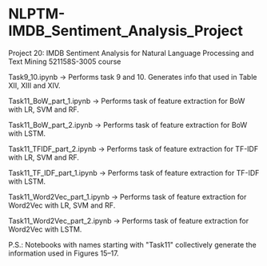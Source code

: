 # NLPTM-IMDB_Sentiment_Analysis_Project
Project 20: IMDB Sentiment Analysis for Natural Language Processing and Text Mining 521158S-3005 course





Task9_10.ipynb -> Performs task 9 and 10. Generates info that used in Table XII, XIII and XIV.

Task11_BoW_part_1.ipynb -> Performs task of feature extraction for BoW with LR, SVM and RF. 

Task11_BoW_part_2.ipynb -> Performs task of feature extraction for BoW with LSTM.

Task11_TFIDF_part_2.ipynb  -> Performs task of feature extraction for TF-IDF with LR, SVM and RF.

Task11_TF_IDF_part_1.ipynb  -> Performs task of feature extraction for TF-IDF with LSTM.

Task11_Word2Vec_part_1.ipynb  -> Performs task of feature extraction for Word2Vec with LR, SVM and RF.

Task11_Word2Vec_part_2.ipynb  -> Performs task of feature extraction for Word2Vec with LSTM.

P.S.: Notebooks with names starting with "Task11" collectively generate the information used in Figures 15–17.
